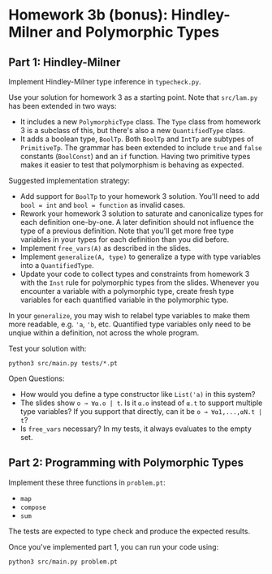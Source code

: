 # Homework 3b (bonus): Hindley-Milner and Polymorphic Types

## Part 1: Hindley-Milner

Implement Hindley-Milner type inference in `typecheck.py`.

Use your solution for homework 3 as a starting point.
Note that `src/lam.py` has been extended in two ways:

- It includes a new `PolymorphicType` class. The `Type` class from homework 3 is a subclass of this, but there's also a new `QuantifiedType` class.
- It adds a boolean type, `BoolTp`. Both `BoolTp` and `IntTp` are subtypes of `PrimitiveTp`. The grammar has been extended to include `true` and `false` constants (`BoolConst`) and an `if` function. Having two primitive types makes it easier to test that polymorphism is behaving as expected.

Suggested implementation strategy:

- Add support for `BoolTp` to your homework 3 solution. You'll need to add `bool = int` and `bool = function` as invalid cases.
- Rework your homework 3 solution to saturate and canonicalize types for each definition one-by-one. A later definition should not influence the type of a previous definition. Note that you'll get more free type variables in your types for each definition than you did before.
- Implement `free_vars(A)` as described in the slides.
- Implement `generalize(A, type)` to generalize a type with type variables into a `QuantifiedType`.
- Update your code to collect types and constraints from homework 3 with the `Inst` rule for polymorphic types from the slides. Whenever you encounter a variable with a polymorphic type, create fresh type variables for each quantified variable in the polymorphic type.

In your `generalize`, you may wish to relabel type variables to make them more readable, e.g. `'a`, `'b`, etc. Quantified type variables only need to be unqiue within a definition, not across the whole program.

Test your solution with:

    python3 src/main.py tests/*.pt

Open Questions:

- How would you define a type constructor like `List('a)` in this system?
- The slides show `o → ∀⍺.o | t`. Is it `⍺.o` instead of `⍺.t` to support multiple type variables? If you support that directly, can it be `o → ∀⍺1,...,⍺N.t | t`?
- Is `free_vars` necessary? In my tests, it always evaluates to the empty set.

## Part 2: Programming with Polymorphic Types

Implement these three functions in `problem.pt`:

- `map`
- `compose`
- `sum`

The tests are expected to type check and produce the expected results.

Once you've implemented part 1, you can run your code using:

    python3 src/main.py problem.pt
